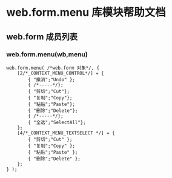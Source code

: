 # web.form.menu 库模块帮助文档

<a id="web.form"></a>
## web.form 成员列表


<a id="web.form.menu"></a>
### web.form.menu(wb,menu) 
 

```aardio
web.form.menu( /*web.form 对象*/, {  
    [2/*_CONTEXT_MENU_CONTROL*/] = {    
        { "撤消";"Undo" };   
        { /*-----*/};    
        { "剪切";"Cut"};   
        { "复制";"Copy"};   
        { "粘贴";"Paste"};  
        { "删除";"Delete"};   
        { /*-----*/};  
        { "全选";"SelectAll"};    
    };  
    [4/*_CONTEXT_MENU_TEXTSELECT */] = {    
        { "剪切";"Cut" };   
        { "复制";"Copy" };   
        { "粘贴";"Paste" };  
        { "删除";"Delete" };  
    };    
} );
```



